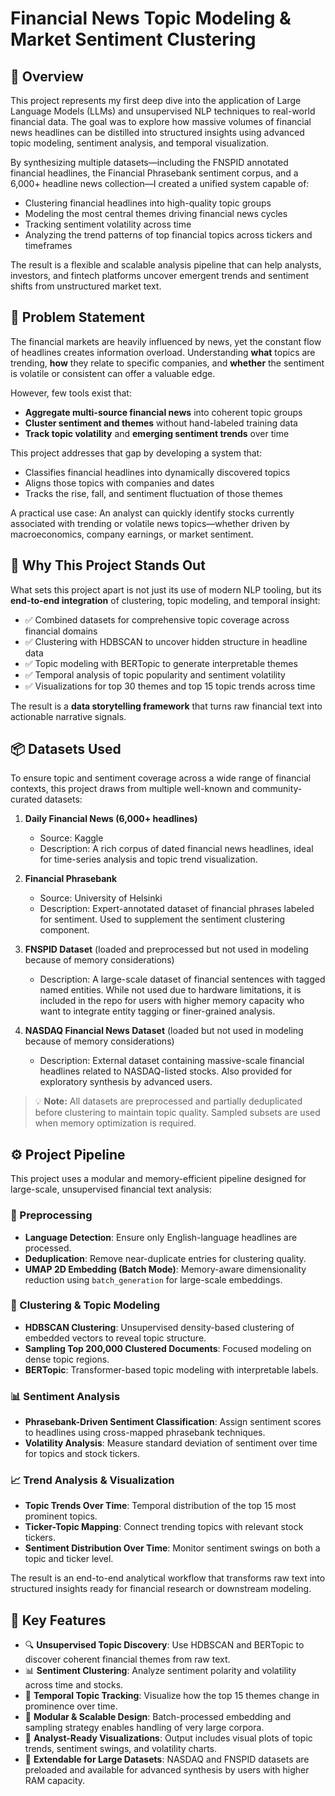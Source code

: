 # Financial News Topic Modeling & Market Sentiment Clustering

## 🧾 Overview

This project represents my first deep dive into the application of Large Language Models (LLMs) and unsupervised NLP techniques to real-world financial data. The goal was to explore how massive volumes of financial news headlines can be distilled into structured insights using advanced topic modeling, sentiment analysis, and temporal visualization.

By synthesizing multiple datasets—including the FNSPID annotated financial headlines, the Financial Phrasebank sentiment corpus, and a 6,000+ headline news collection—I created a unified system capable of:

- Clustering financial headlines into high-quality topic groups
- Modeling the most central themes driving financial news cycles
- Tracking sentiment volatility across time
- Analyzing the trend patterns of top financial topics across tickers and timeframes

The result is a flexible and scalable analysis pipeline that can help analysts, investors, and fintech platforms uncover emergent trends and sentiment shifts from unstructured market text.

## 🚧 Problem Statement

The financial markets are heavily influenced by news, yet the constant flow of headlines creates information overload. Understanding **what** topics are trending, **how** they relate to specific companies, and **whether** the sentiment is volatile or consistent can offer a valuable edge.

However, few tools exist that:
- **Aggregate multi-source financial news** into coherent topic groups
- **Cluster sentiment and themes** without hand-labeled training data
- **Track topic volatility** and **emerging sentiment trends** over time

This project addresses that gap by developing a system that:
- Classifies financial headlines into dynamically discovered topics
- Aligns those topics with companies and dates
- Tracks the rise, fall, and sentiment fluctuation of those themes

A practical use case: An analyst can quickly identify stocks currently associated with trending or volatile news topics—whether driven by macroeconomics, company earnings, or market sentiment.

## 🌟 Why This Project Stands Out

What sets this project apart is not just its use of modern NLP tooling, but its **end-to-end integration** of clustering, topic modeling, and temporal insight:

- ✅ Combined datasets for comprehensive topic coverage across financial domains
- ✅ Clustering with HDBSCAN to uncover hidden structure in headline data
- ✅ Topic modeling with BERTopic to generate interpretable themes
- ✅ Temporal analysis of topic popularity and sentiment volatility
- ✅ Visualizations for top 30 themes and top 15 topic trends across time

The result is a **data storytelling framework** that turns raw financial text into actionable narrative signals.

## 📦 Datasets Used

To ensure topic and sentiment coverage across a wide range of financial contexts, this project draws from multiple well-known and community-curated datasets:

1. **Daily Financial News (6,000+ headlines)**  
   - Source: Kaggle  
   - Description: A rich corpus of dated financial news headlines, ideal for time-series analysis and topic trend visualization.

2. **Financial Phrasebank**  
   - Source: University of Helsinki  
   - Description: Expert-annotated dataset of financial phrases labeled for sentiment. Used to supplement the sentiment clustering component.

3. **FNSPID Dataset** (loaded and preprocessed but not used in modeling because of memory considerations)  
   - Description: A large-scale dataset of financial sentences with tagged named entities. While not used due to hardware limitations, it is included in the repo for users with higher memory capacity who want to integrate entity tagging or finer-grained analysis.

4. **NASDAQ Financial News Dataset** (loaded but not used in modeling because of memory considerations)  
   - Description: External dataset containing massive-scale financial headlines related to NASDAQ-listed stocks. Also provided for exploratory synthesis by advanced users.

> 💡 **Note:** All datasets are preprocessed and partially deduplicated before clustering to maintain topic quality. Sampled subsets are used when memory optimization is required.

## ⚙️ Project Pipeline

This project uses a modular and memory-efficient pipeline designed for large-scale, unsupervised financial text analysis:

### 🔄 Preprocessing
- **Language Detection**: Ensure only English-language headlines are processed.
- **Deduplication**: Remove near-duplicate entries for clustering quality.
- **UMAP 2D Embedding (Batch Mode)**: Memory-aware dimensionality reduction using `batch_generation` for large-scale embeddings.

### 🧠 Clustering & Topic Modeling
- **HDBSCAN Clustering**: Unsupervised density-based clustering of embedded vectors to reveal topic structure.
- **Sampling Top 200,000 Clustered Documents**: Focused modeling on dense topic regions.
- **BERTopic**: Transformer-based topic modeling with interpretable labels.

### 📊 Sentiment Analysis
- **Phrasebank-Driven Sentiment Classification**: Assign sentiment scores to headlines using cross-mapped phrasebank techniques.
- **Volatility Analysis**: Measure standard deviation of sentiment over time for topics and stock tickers.

### 📈 Trend Analysis & Visualization
- **Topic Trends Over Time**: Temporal distribution of the top 15 most prominent topics.
- **Ticker-Topic Mapping**: Connect trending topics with relevant stock tickers.
- **Sentiment Distribution Over Time**: Monitor sentiment swings on both a topic and ticker level.

The result is an end-to-end analytical workflow that transforms raw text into structured insights ready for financial research or downstream modeling.

## 🎯 Key Features

- 🔍 **Unsupervised Topic Discovery**: Use HDBSCAN and BERTopic to discover coherent financial themes from raw text.
- 📊 **Sentiment Clustering**: Analyze sentiment polarity and volatility across time and stocks.
- 📅 **Temporal Topic Tracking**: Visualize how the top 15 themes change in prominence over time.
- 🧠 **Modular & Scalable Design**: Batch-processed embedding and sampling strategy enables handling of very large corpora.
- 🧾 **Analyst-Ready Visualizations**: Output includes visual plots of topic trends, sentiment swings, and volatility charts.
- 📁 **Extendable for Large Datasets**: NASDAQ and FNSPID datasets are preloaded and available for advanced synthesis by users with higher RAM capacity.

